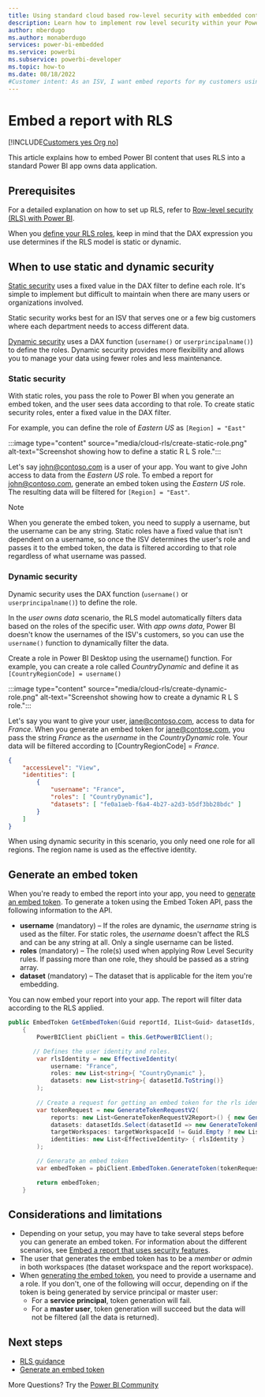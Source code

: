 ```yaml
---
title: Using standard cloud based row-level security with embedded content in Power BI embedded analytics
description: Learn how to implement row level security within your Power BI cloud application.
author: mberdugo
ms.author: monaberdugo
services: power-bi-embedded
ms.service: powerbi
ms.subservice: powerbi-developer
ms.topic: how-to
ms.date: 08/18/2022
#Customer intent: As an ISV, I want embed reports for my customers using RLS to protect sensitive data and adhere to compliance rules for data security.
---
```


# Embed a report with RLS

[!INCLUDE[Customers yes Org no](../../includes/applies-embedded-app-yes-user-no.md)]

This article explains how to embed Power BI content that uses RLS into a standard Power BI app owns data application.

## Prerequisites

For a detailed explanation on how to set up RLS, refer to [Row-level security (RLS) with Power BI](/power-bi/enterprise/service-admin-rls).

When you [define your RLS roles](/power-bi/enterprise/service-admin-rls#define-roles-and-rules-in-power-bi-desktop), keep in mind that the DAX expression you use determines if the RLS model is static or dynamic.

## When to use static and dynamic security

[Static security](#static-security) uses a fixed value in the DAX filter to define each role. It's simple to implement but difficult to maintain when there are many users or organizations involved.

Static security works best for an ISV that serves one or a few big customers where each department needs to access different data.

[Dynamic security](#dynamic-security) uses a DAX function (`username()` or `userprincipalname()`) to define the roles. Dynamic security provides more flexibility and allows you to manage your data using fewer roles and less maintenance.

### Static security

With static roles, you pass the role to Power BI when you generate an embed token, and the user sees data according to that role.
To create static security roles, enter a fixed value in the DAX filter.

For example, you can define the role of *Eastern US* as `[Region] = "East"`

:::image type="content" source="media/cloud-rls/create-static-role.png" alt-text="Screenshot showing how to define a static R L S role.":::

Let's say john@contoso.com is a user of your app. You want to give John access to data from the *Eastern US* role. To embed a report for john@contoso.com, generate an embed token using the *Eastern US* role. The resulting data will be filtered for `[Region] = "East"`.

> [!NOTE]
> When you generate the embed token, you need to supply a username, but the username can be any string. Static roles have a fixed value that isn't dependent on a username, so once the ISV determines the user's role and passes it to the embed token, the data is filtered according to that role regardless of what username was passed.

### Dynamic security

Dynamic security uses the DAX function (`username()` or `userprincipalname()`) to define the role.

In the *user owns data* scenario, the RLS model automatically filters data based on the roles of the specific user.
With *app owns data*, Power BI doesn't know the usernames of the ISV's customers, so you can use the `username()` function to dynamically filter the data.

Create a role in Power BI Desktop using the username() function. For example, you can create a role called *CountryDynamic* and define it as `[CountryRegionCode] = username()`

:::image type="content" source="media/cloud-rls/create-dynamic-role.png" alt-text="Screenshot showing how to create a dynamic R L S role.":::

Let's say you want to give your user, jane@contoso.com, access to data for *France*. When you generate an embed token for jane@contose.com, you pass the string *France* as the *username* in the *CountryDynamic* role. Your data will be filtered according to [CountryRegionCode] = *France*.

```json
{
    "accessLevel": "View",
    "identities": [
        {
            "username": "France",
            "roles": [ "CountryDynamic"],
            "datasets": [ "fe0a1aeb-f6a4-4b27-a2d3-b5df3bb28bdc" ]
        }
    ]
}
```

When using dynamic security in this scenario, you only need one role for all regions. The region name is used as the effective identity.

## Generate an embed token

When you're ready to embed the report into your app, you need to [generate an embed token](generate-embed-token.md#row-level-security).
To generate a token using the Embed Token API, pass the following information to the API.

* **username** (mandatory) – If the roles are dynamic, the *username* string is used as the filter. For static roles, the *username* doesn't affect the RLS and can be any string at all. Only a single username can be listed.
* **roles** (mandatory) – The role(s) used when applying Row Level Security rules. If passing more than one role, they should be passed as a string array.
* **dataset** (mandatory) – The dataset that is applicable for the item you're embedding.

You can now embed your report into your app. The report will filter data according to the RLS applied.

```csharp
public EmbedToken GetEmbedToken(Guid reportId, IList<Guid> datasetIds, [Optional] Guid targetWorkspaceId)
    {
        PowerBIClient pbiClient = this.GetPowerBIClient();

       // Defines the user identity and roles.
        var rlsIdentity = new EffectiveIdentity(
            username: "France",
            roles: new List<string>{ "CountryDynamic" },
            datasets: new List<string>{ datasetId.ToString()}
        );
       
        // Create a request for getting an embed token for the rls identity defined above
        var tokenRequest = new GenerateTokenRequestV2(
            reports: new List<GenerateTokenRequestV2Report>() { new GenerateTokenRequestV2Report(reportId) },
            datasets: datasetIds.Select(datasetId => new GenerateTokenRequestV2Dataset(datasetId.ToString())).ToList(),
            targetWorkspaces: targetWorkspaceId != Guid.Empty ? new List<GenerateTokenRequestV2TargetWorkspace>() { new GenerateTokenRequestV2TargetWorkspace(targetWorkspaceId) } : null,
            identities: new List<EffectiveIdentity> { rlsIdentity }
        );

        // Generate an embed token
        var embedToken = pbiClient.EmbedToken.GenerateToken(tokenRequest);

        return embedToken;
    }
```

## Considerations and limitations

* Depending on your setup, you may have to take several steps before you can generate an embed token. For information about the different scenarios, see [Embed a report that uses security features](./embedded-row-level-security.md#embed-a-report-that-uses-security-features).
* The user that generates the embed token has to be a *member* or *admin* in both workspaces (the dataset workspace and the report workspace).
* When [generating the embed token](generate-embed-token.md), you need to provide a username and a role. If you don't, one of the following will occur, depending on if the token is being generated by service principal or master user:
  * For a **service principal**, token generation will fail.
  * For a **master user**, token generation will succeed but the data will not be filtered (all the data is returned).

## Next steps

* [RLS guidance](../../guidance/rls-guidance.md)
* [Generate an embed token](generate-embed-token.md)

More Questions? Try the [Power BI Community](https://community.powerbi.com/)
